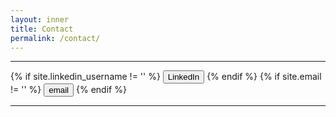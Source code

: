 ```yaml
---
layout: inner
title: Contact
permalink: /contact/
---
```


<hr>

<div class="hero-buttons">
  {% if site.linkedin_username != '' %}
    <a href="https://www.linkedin.com/in/isaac-calvis-gil-43107a187/"><button class="btn btn-default btn-lg"><i class="fa fa-linkedin fa-lg"></i>LinkedIn</button></a>
  {% endif %}
  {% if site.email != '' %}
    <a href="mailto:{{ site.email }}"><button class="btn btn-default btn-lg"><i class="fa fa-envelope fa-lg"></i>email</button></a>
  {% endif %}
</div>

<hr>
